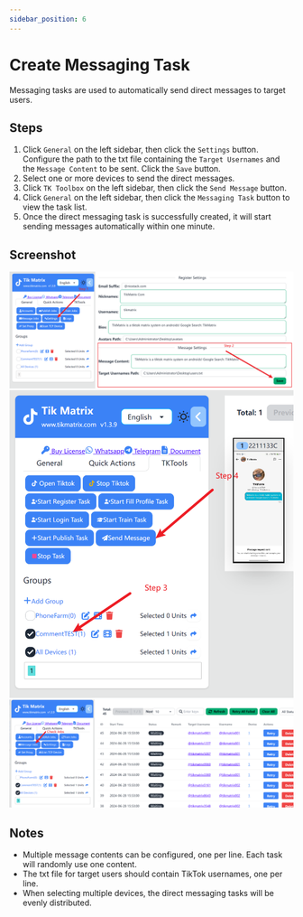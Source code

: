 ```yaml
---
sidebar_position: 6
---
```


# Create Messaging Task

Messaging tasks are used to automatically send direct messages to target users.

## Steps

1. Click `General` on the left sidebar, then click the `Settings` button. Configure the path to the txt file containing the `Target Usernames` and the `Message Content` to be sent. Click the `Save` button.
2. Select one or more devices to send the direct messages.
3. Click `TK Toolbox` on the left sidebar, then click the `Send Message` button.
4. Click `General` on the left sidebar, then click the `Messaging Task` button to view the task list.
5. Once the direct messaging task is successfully created, it will start sending messages automatically within one minute.

## Screenshot

![create-messagejob](../img/message12.png)
![create-messagejob](../img/message34.png)
![create-messagejob](../img/message56.png)

## Notes

- Multiple message contents can be configured, one per line. Each task will randomly use one content.
- The txt file for target users should contain TikTok usernames, one per line.
- When selecting multiple devices, the direct messaging tasks will be evenly distributed.
